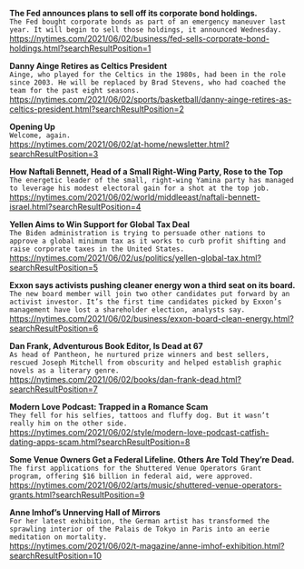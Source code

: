 **The Fed announces plans to sell off its corporate bond holdings.**\
`The Fed bought corporate bonds as part of an emergency maneuver last year. It will begin to sell those holdings, it announced Wednesday.`\
https://nytimes.com/2021/06/02/business/fed-sells-corporate-bond-holdings.html?searchResultPosition=1

**Danny Ainge Retires as Celtics President**\
`Ainge, who played for the Celtics in the 1980s, had been in the role since 2003. He will be replaced by Brad Stevens, who had coached the team for the past eight seasons.`\
https://nytimes.com/2021/06/02/sports/basketball/danny-ainge-retires-as-celtics-president.html?searchResultPosition=2

**Opening Up**\
`Welcome, again.`\
https://nytimes.com/2021/06/02/at-home/newsletter.html?searchResultPosition=3

**How Naftali Bennett, Head of a Small Right-Wing Party, Rose to the Top**\
`The energetic leader of the small, right-wing Yamina party has managed to leverage his modest electoral gain for a shot at the top job.`\
https://nytimes.com/2021/06/02/world/middleeast/naftali-bennett-israel.html?searchResultPosition=4

**Yellen Aims to Win Support for Global Tax Deal**\
`The Biden administration is trying to persuade other nations to approve a global minimum tax as it works to curb profit shifting and raise corporate taxes in the United States.`\
https://nytimes.com/2021/06/02/us/politics/yellen-global-tax.html?searchResultPosition=5

**Exxon says activists pushing cleaner energy won a third seat on its board.**\
`The new board member will join two other candidates put forward by an activist investor. It’s the first time candidates picked by Exxon’s management have lost a shareholder election, analysts say.`\
https://nytimes.com/2021/06/02/business/exxon-board-clean-energy.html?searchResultPosition=6

**Dan Frank, Adventurous Book Editor, Is Dead at 67**\
`As head of Pantheon, he nurtured prize winners and best sellers, rescued Joseph Mitchell from obscurity and helped establish graphic novels as a literary genre.`\
https://nytimes.com/2021/06/02/books/dan-frank-dead.html?searchResultPosition=7

**Modern Love Podcast: Trapped in a Romance Scam**\
`They fell for his selfies, tattoos and fluffy dog. But it wasn’t really him on the other side.`\
https://nytimes.com/2021/06/02/style/modern-love-podcast-catfish-dating-apps-scam.html?searchResultPosition=8

**Some Venue Owners Get a Federal Lifeline. Others Are Told They’re Dead.**\
`The first applications for the Shuttered Venue Operators Grant program, offering $16 billion in federal aid, were approved.`\
https://nytimes.com/2021/06/02/arts/music/shuttered-venue-operators-grants.html?searchResultPosition=9

**Anne Imhof’s Unnerving Hall of Mirrors**\
`For her latest exhibition, the German artist has transformed the sprawling interior of the Palais de Tokyo in Paris into an eerie meditation on mortality.`\
https://nytimes.com/2021/06/02/t-magazine/anne-imhof-exhibition.html?searchResultPosition=10

